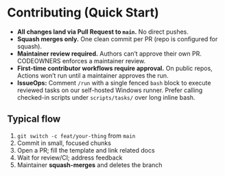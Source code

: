 # Contributing (Quick Start)

- **All changes land via Pull Request to `main`.** No direct pushes.
- **Squash merges only.** One clean commit per PR (repo is configured for squash).
- **Maintainer review required.** Authors can’t approve their own PR. CODEOWNERS enforces a maintainer review.
- **First-time contributor workflows require approval.** On public repos, Actions won’t run until a maintainer approves the run.
- **IssueOps:** Comment `/run` with a single fenced `bash` block to execute reviewed tasks on our self-hosted Windows runner. Prefer calling checked-in scripts under `scripts/tasks/` over long inline bash.

## Typical flow
1. `git switch -c feat/your-thing` from `main`
2. Commit in small, focused chunks
3. Open a PR; fill the template and link related docs
4. Wait for review/CI; address feedback
5. Maintainer **squash-merges** and deletes the branch


